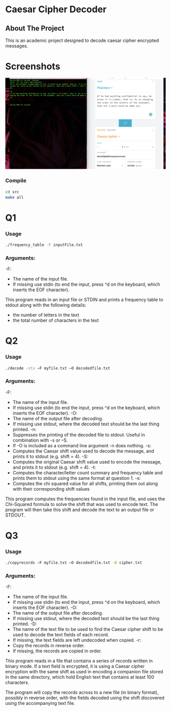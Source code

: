 <!-- PROJECT Title -->
# Caesar Cipher Decoder

<!-- ABOUT THE PROJECT -->
## About The Project

This is an academic project designed to decode caesar cipher encrypted messages.

# Screenshots
![](ss.png)

### Compile
 
```sh
cd src
make all
```

# Q1

### Usage
```sh
./frequency_table -F inputFile.txt
```


### Arguments:
-F: 
- The name of the input file.
- If missing use stdin (to end the input, press ^d on the keyboard, which inserts the EOF character).


This program reads in an input file or STDIN and prints a frequency table to stdout along with the following details:
- the number of letters in the text
- the total number of characters in the text

# Q2

### Usage
```sh
./decode -stx –F myfile.txt –O decodedfile.txt
```

### Arguments:
-F: 
 - The name of the input file.
 - If missing use stdin (to end the input, press ^d on the keyboard, which inserts the EOF character).
-O:
 - The name of the output file after decoding.
 - If missing use stdout, where the decoded text should be the last thing printed.
-n:
 - Suppresses the printing of the decoded file to stdout. Useful in combination with -s or –S. 
 - If -O is included as a command line argument -n does nothing.
-s:
 - Computes the Caesar shift value used to decode the message, and prints it to stdout (e.g. shift = 4). 
-S:
 - Computes the original Caesar shift value used to encode the message, and prints it to stdout (e.g. shift = 4). 
-t:
 - Computes the character/letter count summary and frequency table and prints them to stdout using the same format at question 1.
-x: 
 - Computes the chi squared value for all shifts, printing them out along with their corresponding shift values

This program computes the frequencies found in the input file, and uses the Chi-Squared formula to solve the shift that was used to encode text. The program will then take this shift and decode the text to an output file or STDOUT.

# Q3

### Usage
```sh
./copyrecords –F myfile.txt –O decodedfile.txt -D cipher.txt
```

### Arguments:
-F: 
 - The name of the input file.
 - If missing use stdin (to end the input, press ^d on the keyboard, which inserts the EOF character).
-O:
 - The name of the output file after decoding.
 - If missing use stdout, where the decoded text should be the last thing printed.
-D:
 - The name of the text file to be used to find the Caesar cipher shift to be used to decode the text fields of each record.
 - If missing, the text fields are left undecoded when copied.
-r:
 - Copy the records in reverse order. 
 - If missing, the records are copied in order.

This program reads in a file that contains a series of records written in binary mode. If a text field is encrypted, it is using a Caesar cipher encryption with the same shift as used in encoding a companion file stored in the same directory, which hold English text that contains at least 100 characters.

The program will copy the records across to a new file (in binary format), possibly in reverse order, with the fields decoded using the shift discovered using the accompanying text file.

